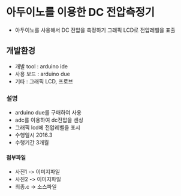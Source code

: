 # 아두이노를 이용한 DC 전압측정기

  -  아두이노를 사용해서 DC 전압을 측정하기 그래픽 LCD로 전압레벨을 표출
  
## 개발환경
  - 개발 tool : arduino ide
  - 사용 보드 : arduino due
  - 기타 : 그래픽 LCD, 프로브
  
### 설명
  - arduino due를 구매하여 사용
  - adc를 이용하여 dc전압을 센싱
  - 그래픽 lcd에 전압레벨을 표시
  - 수행일시 2016.3
  - 수행기간 3개월

#### 첨부파일
  - 사진1 -> 이미지파일
  - 사진2 -> 이미지파일
  - 최종.c -> 소스파일
